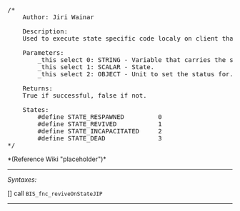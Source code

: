 <pre>/*
	Author: Jiri Wainar

	Description:
	Used to execute state specific code localy on client that is JIPping.

	Parameters:
		_this select 0: STRING - Variable that carries the state value over the network, defined by macro VAR_TRANSFER_STATE.
		_this select 1: SCALAR - State.
		_this select 2: OBJECT - Unit to set the status for.

	Returns:
	True if successful, false if not.

	States:
		#define STATE_RESPAWNED			0
		#define STATE_REVIVED			1
		#define STATE_INCAPACITATED		2
		#define STATE_DEAD				3
*/</pre>*(Reference Wiki "placeholder")*<!-- Remove this after fill-in -->


---
*Syntaxes:*

[] call `BIS_fnc_reviveOnStateJIP`

---
